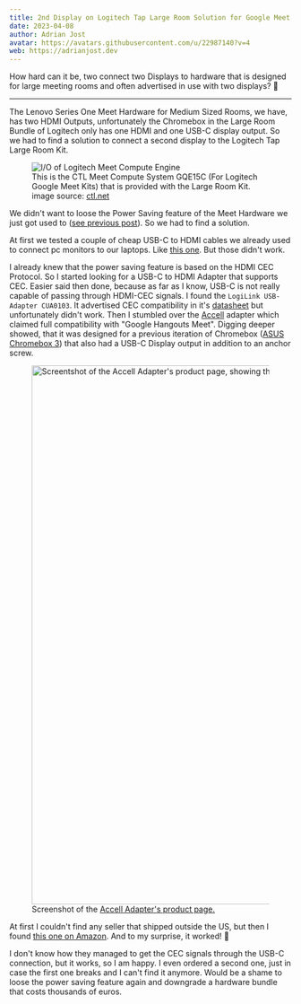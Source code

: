 ```yaml
---
title: 2nd Display on Logitech Tap Large Room Solution for Google Meet
date: 2023-04-08
author: Adrian Jost
avatar: https://avatars.githubusercontent.com/u/22987140?v=4
web: https://adrianjost.dev
---
```


How hard can it be, two connect two Displays to hardware that is designed for large meeting rooms and often advertised in use with two displays? 🤔

---

The Lenovo Series One Meet Hardware for Medium Sized Rooms, we have, has two HDMI Outputs, unfortunately the Chromebox in the Large Room Bundle of Logitech only has one HDMI and one USB-C display output. So we had to find a solution to connect a second display to the Logitech Tap Large Room Kit.

<figure>
  <img src="https://user-images.githubusercontent.com/22987140/230938909-96e18696-ffba-430a-b2cf-0092ac41b5c3.png" alt="I/O of Logitech Meet Compute Engine" />
  <figcaption>
    This is the CTL Meet Compute System GQE15C (For Logitech Google Meet Kits) that is provided with the Large Room Kit.
  <br/>
  image source: <a href="https://ctl.net/products/ctl-meet-compute-system-gqe15c" target="_blank"
    rel="noopener noreferrer">ctl.net</a>
  </figcaption>
</figure>

We didn't want to loose the Power Saving feature of the Meet Hardware we just got used to ([see previous post](./series-one-meet-hardware.md)). So we had to find a solution.

At first we tested a couple of cheap USB-C to HDMI cables we already used to connect pc monitors to our laptops. Like [this one](https://www.amazon.de/dp/B07CL2RHX5/). But those didn't work.

I already knew that the power saving feature is based on the HDMI CEC Protocol. So I started looking for a USB-C to HDMI Adapter that supports CEC. Easier said then done, because as far as I know, USB-C is not really capable of passing through HDMI-CEC signals.
I found the `LogiLink USB-Adapter CUA0103`. It advertised CEC compatibility in it's [datasheet](https://cdn.bueromarkt-ag.de/downloads/produktdatenblaetter/cua0103.pdf) but unfortunately didn't work.
Then I stumbled over the [Accell](https://www.accellww.com/products/usb-c-to-hdmi-2-0-adapter-cec-enabled) adapter which claimed full compatibility with "Google Hangouts Meet". Digging deeper showed, that it was designed for a previous iteration of Chromebox ([ASUS Chromebox 3](https://www.gend.co/hangouts-meet-hardware-asus-chromebox)) that also had a USB-C Display output in addition to an anchor screw.

<figure>
<img width="961" alt="Screentshot of the Accell Adapter's product page, showing the USB-C and HDMI interface with the special anchor screw." src="https://user-images.githubusercontent.com/22987140/230941492-75bdd828-fb04-45a3-9b39-a92aacbd0731.png">
<figcaption>
    Screenshot of the 
    <a href="https://www.accellww.com/products/usb-c-to-hdmi-2-0-adapter-cec-enabled"
    target="_blank"
    rel="noopener noreferrer"
    >
    Accell Adapter's product page.
    </a>
  </figcaption>
</figure>

At first I couldn't find any seller that shipped outside the US, but then I found [this one on Amazon](https://www.amazon.de/gp/product/B07VYMQBFX/).
And to my surprise, it worked! 🎉

I don't know how they managed to get the CEC signals through the USB-C connection, but it works, so I am happy.
I even ordered a second one, just in case the first one breaks and I can't find it anymore. Would be a shame to loose the power saving feature again and downgrade a hardware bundle that costs thousands of euros.
